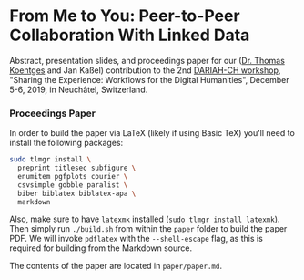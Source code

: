# From Me to You: Peer-to-Peer Collaboration With Linked Data

Abstract, presentation slides, and proceedings paper for our ([Dr. Thomas Koentges](http://thomaskoentges.io/) and Jan Kaßel) contribution to the 2nd [DARIAH-CH workshop](https://dariah-ch-ws19.sciencesconf.org/resource/page/id/2), "Sharing the Experience: Workflows for the Digital Humanities", December 5-6, 2019, in Neuchâtel, Switzerland. 

### Proceedings Paper

In order to build the paper via LaTeX (likely if using Basic TeX) you'll need to install the following packages:

```bash
sudo tlmgr install \
  preprint titlesec subfigure \
  enumitem pgfplots courier \
  csvsimple gobble paralist \
  biber biblatex biblatex-apa \
  markdown
```

Also, make sure to have `latexmk` installed (`sudo tlmgr install latexmk`). Then simply run `./build.sh` from within the `paper` folder to build the paper PDF. We will invoke `pdflatex` with the `--shell-escape` flag, as this is required for building from the Markdown source.

The contents of the paper are located in `paper/paper.md`.
